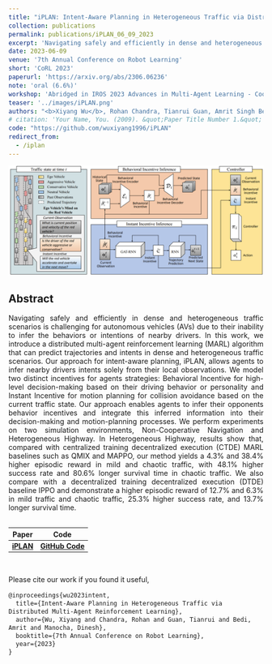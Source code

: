 ```yaml
---
title: "iPLAN: Intent-Aware Planning in Heterogeneous Traffic via Distributed Multi-Agent Reinforcement Learning"
collection: publications
permalink: publications/iPLAN_06_09_2023
excerpt: 'Navigating safely and efficiently in dense and heterogeneous traffic scenarios is challenging for autonomous vehicles (AVs) due to their inability to infer the behaviors or intentions of nearby drivers. In this work, we introduce a distributed multi-agent reinforcement learning (MARL) algorithm that can predict trajectories and intents in dense and heterogeneous traffic scenarios. Our approach for intent-aware planning, iPLAN, allows agents to infer nearby drivers intents solely from their local observations. We model two distinct incentives for agents strategies: Behavioral Incentive for high-level decision-making based on their driving behavior or personality and Instant Incentive for motion planning for collision avoidance based on the current traffic state. Our approach enables agents to infer their opponents behavior incentives and integrate this inferred information into their decision-making and motion-planning processes. We perform experiments on two simulation environments, Non-Cooperative Navigation and Heterogeneous Highway. In Heterogeneous Highway, results show that, compared with centralized training decentralized execution (CTDE) MARL baselines such as QMIX and MAPPO, our method yields a 4.3% and 38.4% higher episodic reward in mild and chaotic traffic, with 48.1% higher success rate and 80.6% longer survival time in chaotic traffic. We also compare with a decentralized training decentralized execution (DTDE) baseline IPPO and demonstrate a higher episodic reward of 12.7% and 6.3% in mild traffic and chaotic traffic, 25.3% higher success rate, and 13.7% longer survival time.'
date: 2023-06-09
venue: '7th Annual Conference on Robot Learning'
short: 'CoRL 2023'
paperurl: 'https://arxiv.org/abs/2306.06236'
note: 'oral (6.6%)'
workshop: 'Abridged in IROS 2023 Advances in Multi-Agent Learning - Coordination, Peception and Control Workshop. <strong style="color:red">Best Paper and Presentation Award.</strong>'
teaser: '../images/iPLAN.png'
authors: "<b>Xiyang Wu</b>, Rohan Chandra, Tianrui Guan, Amrit Singh Bedi, Dinesh Manocha"
# citation: 'Your Name, You. (2009). &quot;Paper Title Number 1.&quot; <i>Journal 1</i>. 1(1).'
code: "https://github.com/wuxiyang1996/iPLAN"
redirect_from: 
  - /iplan
---
```


<p style="text-align:center;">
<img src="../images/iPLAN.png" width="800">
</p>

## Abstract
<div style="text-align: justify"> Navigating safely and efficiently in dense and heterogeneous traffic scenarios is challenging for autonomous vehicles (AVs) due to their inability to infer the behaviors or intentions of nearby drivers. In this work, we introduce a distributed multi-agent reinforcement learning (MARL) algorithm that can predict trajectories and intents in dense and heterogeneous traffic scenarios. Our approach for intent-aware planning, iPLAN, allows agents to infer nearby drivers intents solely from their local observations. We model two distinct incentives for agents strategies: Behavioral Incentive for high-level decision-making based on their driving behavior or personality and Instant Incentive for motion planning for collision avoidance based on the current traffic state. Our approach enables agents to infer their opponents behavior incentives and integrate this inferred information into their decision-making and motion-planning processes. We perform experiments on two simulation environments, Non-Cooperative Navigation and Heterogeneous Highway. In Heterogeneous Highway, results show that, compared with centralized training decentralized execution (CTDE) MARL baselines such as QMIX and MAPPO, our method yields a 4.3% and 38.4% higher episodic reward in mild and chaotic traffic, with 48.1% higher success rate and 80.6% longer survival time in chaotic traffic. We also compare with a decentralized training decentralized execution (DTDE) baseline IPPO and demonstrate a higher episodic reward of 12.7% and 6.3% in mild traffic and chaotic traffic, 25.3% higher success rate, and 13.7% longer survival time. </div>
<br>


| Paper                                         |Code| 
|-----------------------------------------------|---|
| [**iPLAN**](https://arxiv.org/abs/2306.06236) | [**GitHub Code**](https://github.com/wuxiyang1996/iPLAN)| 

<br>

Please cite our work if you found it useful,

```
@inproceedings{wu2023intent,
  title={Intent-Aware Planning in Heterogeneous Traffic via Distributed Multi-Agent Reinforcement Learning},
  author={Wu, Xiyang and Chandra, Rohan and Guan, Tianrui and Bedi, Amrit and Manocha, Dinesh},
  booktitle={7th Annual Conference on Robot Learning},
  year={2023}
}
```